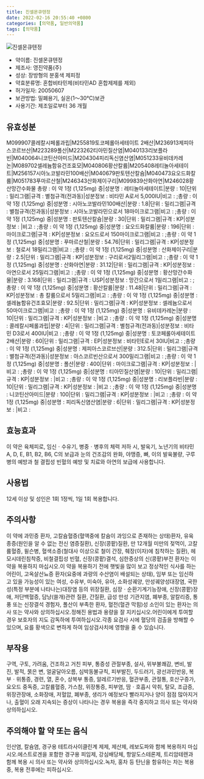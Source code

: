 ```yaml
---
title: 진셀몬큐텐정
date: 2022-02-16 20:55:40 +0800
categories: [의약품, 일반의약품]
tags: [의약품]
---
```

![진셀몬큐텐정](https://nedrug.mfds.go.kr/pbp/cmn/itemImageDownload/148609560593700054)

- 약이름: 진셀몬큐텐정
- 제조사: 영진약품(주)
- 성상: 장방형의 분홍색 제피정
- 약효분류명: 혼합비타민제(비타민AD 혼합제제를 제외)
- 허가일자: 20050607
- 보관방법: 밀폐용기, 실온(1～30℃)보관
- 사용기간: 제조일로부터 36 개월
## 유효성분
M099907콜레칼시페롤과립|M255819토코페롤아세테이트 2배산|M236913제피아스코르브산|M223289폴산|M223262티아민질산염|M040133리보플라빈|M040064니코틴산아미드|M204304피리독신염산염|M051233유비데카레논|M089702셀레늄함유건조효모|M040806황산칼륨|M205408레티놀아세테이트|M256157시아노코발라민100배산|M040679판토텐산칼슘|M040473요오드화칼륨|M051783푸마르산철|M246343산화제이구리|M099839산화아연|M246028황산망간수화물
총량 : 이 약 1정 (1,125mg) 중|성분명 : 레티놀아세테이트|분량 : 10|단위 : 밀리그램|규격 : 별첨규격(전과동)|성분정보 : 비타민 A로서 5,000IU|비고 : ;총량 : 이 약 1정 (1,125mg) 중|성분명 : 시아노코발라민100배산|분량 : 1.8|단위 : 밀리그램|규격 : 별첨규격(전과동)|성분정보 : 시아노코발라민으로서 18마이크로그램|비고 : ;총량 : 이 약 1정 (1,125mg) 중|성분명 : 판토텐산칼슘|분량 : 30|단위 : 밀리그램|규격 : KP|성분정보 : |비고 : ;총량 : 이 약 1정 (1,125mg) 중|성분명 : 요오드화칼륨|분량 : 196|단위 : 마이크로그램|규격 : KP|성분정보 : 요오드로서 150마이크로그램|비고 : ;총량 : 이 약 1정 (1,125mg) 중|성분명 : 푸마르산철|분량 : 54.76|단위 : 밀리그램|규격 : KP|성분정보 : 철로서 18밀리그램|비고 : ;총량 : 이 약 1정 (1,125mg) 중|성분명 : 산화제이구리|분량 : 2.5|단위 : 밀리그램|규격 : KP|성분정보 : 구리로서2밀리그램|비고 : ;총량 : 이 약 1정 (1,125mg) 중|성분명 : 산화아연|분량 : 31.12|단위 : 밀리그램|규격 : KP|성분정보 : 아연으로서 25밀리그램|비고 : ;총량 : 이 약 1정 (1,125mg) 중|성분명 : 황산망간수화물|분량 : 3.168|단위 : 밀리그램|규격 : USP|성분정보 : 망간으로서 1밀리그램|비고 : ;총량 : 이 약 1정 (1,125mg) 중|성분명 : 황산칼륨|분량 : 11.48|단위 : 밀리그램|규격 : KP|성분정보 : 총 칼륨으로서 5밀리그램|비고 : ;총량 : 이 약 1정 (1,125mg) 중|성분명 : 셀레늄함유건조효모|분량 : 92.5|단위 : 밀리그램|규격 : KP|성분정보 : 셀레늄으로서 50마이크로그램|비고 : ;총량 : 이 약 1정 (1,125mg) 중|성분명 : 유비데카레논|분량 : 10|단위 : 밀리그램|규격 : KP|성분정보 : |비고 : ;총량 : 이 약 1정 (1,125mg) 중|성분명 : 콜레칼시페롤과립|분량 : 4|단위 : 밀리그램|규격 : 별첨규격(전과동)|성분정보 : 비타민 D3로서 400IU|비고 : ;총량 : 이 약 1정 (1,125mg) 중|성분명 : 토코페롤아세테이트 2배산|분량 : 60|단위 : 밀리그램|규격 : EP|성분정보 : 비타민E로서 30IU|비고 : ;총량 : 이 약 1정 (1,125mg) 중|성분명 : 제피아스코르브산|분량 : 312.5|단위 : 밀리그램|규격 : 별첨규격(전과동)|성분정보 : 아스코르빈산으로서 300밀리그램|비고 : ;총량 : 이 약 1정 (1,125mg) 중|성분명 : 폴산|분량 : 400|단위 : 마이크로그램|규격 : KP|성분정보 : |비고 : ;총량 : 이 약 1정 (1,125mg) 중|성분명 : 티아민질산염|분량 : 10|단위 : 밀리그램|규격 : KP|성분정보 : |비고 : ;총량 : 이 약 1정 (1,125mg) 중|성분명 : 리보플라빈|분량 : 10|단위 : 밀리그램|규격 : KP|성분정보 : |비고 : ;총량 : 이 약 1정 (1,125mg) 중|성분명 : 니코틴산아미드|분량 : 100|단위 : 밀리그램|규격 : KP|성분정보 : |비고 : ;총량 : 이 약 1정 (1,125mg) 중|성분명 : 피리독신염산염|분량 : 6|단위 : 밀리그램|규격 : KP|성분정보 : |비고 :
## 효능효과
이 약은 육체피로, 임신ㆍ수유기, 병중ㆍ병후의 체력 저하 시, 발육기, 노년기의 비타민 A, D, E, B1, B2, B6, C의 보급과 눈의 건조감의 완화, 야맹증, 뼈, 이의 발육불량, 구루병의 예방과 철 결핍성 빈혈의 예방 및 치료와 아연의 보급에 사용합니다.
## 사용법
12세 이상 및 성인은 1회 1정씩, 1일 1회 복용합니다.
## 주의사항
이 약에 과민증 환자, 고칼슘혈증(혈액중에 칼슘이 과잉으로 존재하는 상태)환자, 유육종증(원인을 알 수 없는 전신 염증질환), 신장(콩팥)질환, 만 12개월 미만의 젖먹이, 고칼륨혈증, 윌슨병, 혈색소증(철대사 이상으로 철이 간장, 췌장(이자)에 침착하는 질환), 헤모시데린침착증, 비철결핍성 빈혈, 신장(콩팥)결석, 심한증상의 신(콩팥)부전 환자는 이 약을 복용하지 마십시오.이 약을 복용하기 전에 햇빛을 많이 보고 정상적인 식사를 하는 어린이, 고옥살산뇨증 환자(요중에 과량의 수산염이 배설되는 상태), 임부 또는 임신하고 있을 가능성이 있는 여성, 수유부, 미숙아, 유아, 소화성궤양, 만성궤양성대장염, 국한성(특정 부분에 나타나는)대장염 등의 위장질환, 심장ㆍ순환기계기능장애, 신장(콩팥)장애, 저단백혈증, 담낭(쓸개)관련 질환, 간질환, 급성 만성 기관지염, 폐부종, 알칼리증, 통풍 또는 신장결석 경험자, 폴산이 부족한 환자, 혈전(혈관 막힘)성 소인이 있는 환자는 의사 또는 약사와 상의하십시오.정해진 용법과 용량을 잘 지키십시오.어린이에게 투여할 경우 보호자의 지도 감독하에 투여하십시오.각종 요검사 시에 혈당의 검출을 방해할 수 있으며, 요를 황색으로 변하게 하여 임상검사치에 영향을 줄 수 있습니다.
## 부작용
구역, 구토, 가려움, 건조하고 거친 피부, 통증성 관절부종, 설사, 위부불쾌감, 변비, 발진, 발적, 묽은 변, 얼굴달아오름, 심박동불규칙, 피부발진, 두드러기, 광선과민반응, 복부ㆍ위통증, 경련, 열, 혼수, 상복부 통증, 알레르기반응, 혈관부종, 관절통, 호산구증가, 요오드 중독증, 고칼륨혈증, 가스참, 위장통증, 피부염, 땀ㆍ호흡시 악취, 탈모, 조급증, 위장관장애, 소화장애, 저혈압, 폐부종, 생리가 예정보다 빨라지거나 양이 점점 많아지거나, 출혈이 오래 지속되는 증상이 나타나는 경우 복용을 즉각 중지하고 의사 또는 약사와 상의하십시오.
## 주의해야 할 약 또는 음식
인산염, 칼슘염, 경구용 테트라사이클린계 제제, 제산제, 레보도파와 함께 복용하지 마십시오.에스트로겐을 포함한 경구용 피임제, 강심배당체, 항알도스테론제, 트리암테렌과 함께 복용 시 의사 또는 약사와 상의하십시오.녹차, 홍차 등 탄닌을 함유하는 차는 복용 중, 복용 전후에는 피하십시오.
